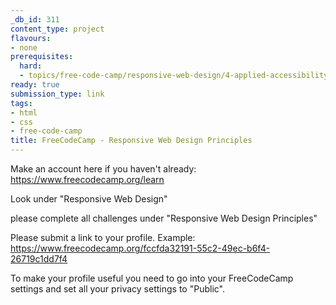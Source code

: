 ```yaml
---
_db_id: 311
content_type: project
flavours:
- none
prerequisites:
  hard:
  - topics/free-code-camp/responsive-web-design/4-applied-accessibility
ready: true
submission_type: link
tags:
- html
- css
- free-code-camp
title: FreeCodeCamp - Responsive Web Design Principles
---
```


Make an account here if you haven't already: https://www.freecodecamp.org/learn

Look under "Responsive Web Design"

please complete all challenges under "Responsive Web Design Principles"

Please submit a link to your profile. Example: https://www.freecodecamp.org/fccfda32191-55c2-49ec-b6f4-26719c1dd7f4

To make your profile useful you need to go into your FreeCodeCamp settings and set all your privacy settings to "Public".